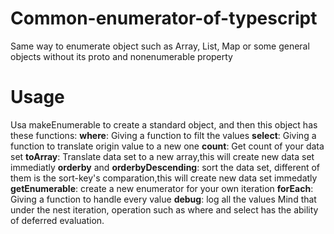 # Common-enumerator-of-typescript
Same way to enumerate object such as Array, List, Map or some general objects without its proto and nonenumerable property

# Usage
Usa makeEnumerable to create a standard object, and then this object has these functions:
    **where**: Giving a function to filt the values
    **select**: Giving a function to translate origin value to a new one
    **count**: Get count of your data set
    **toArray**: Translate data set to a new array,this will create new data set immediatly
    **orderby** and **orderbyDescending**: sort the data set, different of them is the sort-key's comparation,this will create new data set immedatly
    **getEnumerable**: create a new enumerator for your own iteration
    **forEach**: Giving a function to handle every value
    **debug**: log all the values
Mind that under the nest iteration, operation such as where and select has the ability of deferred evaluation. 